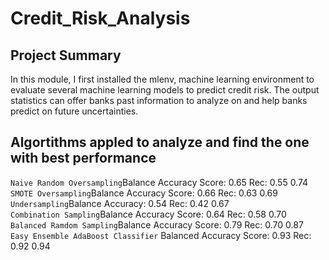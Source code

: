 # Credit_Risk_Analysis
## Project Summary
In this module, I first installed the mlenv, machine learning environment to evaluate several machine learning models to predict credit risk. The output statistics can offer banks past information to analyze on and help banks predict on future uncertainties.

## Algortithms appled to analyze and find the one with best performance 
`Naive Random Oversampling`Balance Accuracy Score: 0.65                   Rec: 0.55 0.74
<br />`SMOTE Oversampling`Balance Accuracy Score: 0.66                    Rec: 0.63 0.69
<br />`Undersampling`Balance Accuracy: 0.54                               Rec: 0.42 0.67
<br />`Combination Sampling`Balance Accuracy Score: 0.64                  Rec: 0.58 0.70
<br />`Balanced Ramdom Sampling`Balance Accuracy Score: 0.79              Rec: 0.70 0.87
<br />`Easy Ensemble AdaBoost Classifier` Balanced Accuracy Score: 0.93   Rec: 0.92 0.94

